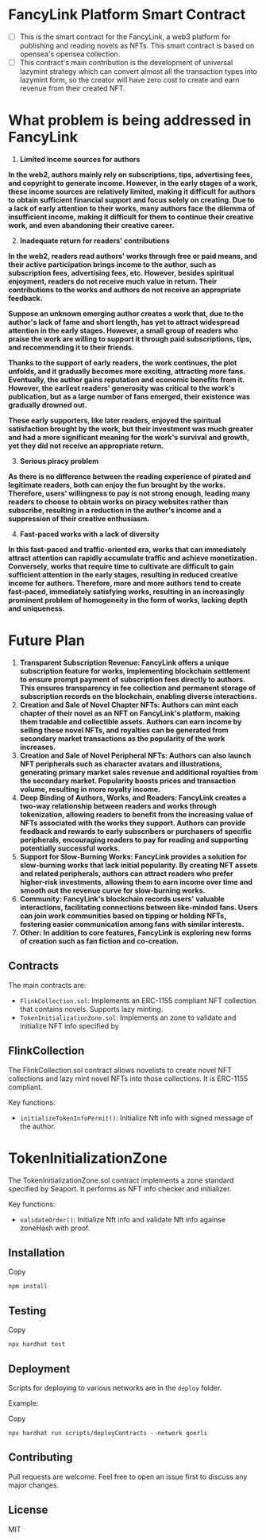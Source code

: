 # FancyLink Platform Smart Contract

* [ ] This is the smart contract for the FancyLink, a web3 platform for publishing and reading novels as NFTs. This smart contract is based on opensea's opensea collection.
* [ ] This contract's main contribution is the development of universal lazymint strategy which can convert almost all the transaction types into lazymint form, so the creator will have zero cost to create and earn revenue from their created NFT.

# **What problem is being addressed in FancyLink**

1. **Limited income sources for authors**

**In the **web2**, authors mainly rely on subscriptions, tips, advertising fees, and copyright to generate income. However, in the early stages of a work, these income sources are relatively limited, making it difficult for authors to obtain sufficient financial support and focus solely on creating. Due to a lack of early attention to their works, many authors face the dilemma of insufficient income, making it difficult for them to continue their creative work, and even abandoning their creative career.**

2. **Inadequate return for readers' contributions**

**In the web2, readers read authors' works through free or paid means, and their active participation brings income to the author, such as subscription fees, advertising fees, etc. However, besides spiritual enjoyment, readers do not receive much value in return. Their contributions to the works and authors do not receive an appropriate feedback.**

**Suppose an unknown emerging author creates a work that, due to the author's lack of fame and short length, has yet to attract widespread attention in the early stages. However, a small group of readers who praise the work are willing to support it through paid subscriptions, tips, and recommending it to their friends.**

**Thanks to the support of early readers, the work continues, the plot unfolds, and it gradually becomes more exciting, attracting more fans. Eventually, the author gains reputation and economic benefits from it. However, the earliest readers' generosity was critical to the work's publication, but as a large number of fans emerged, their existence was gradually drowned out.**

**These early supporters, like later readers, enjoyed the spiritual satisfaction brought by the work, but their investment was much greater and had a more significant meaning for the work's survival and growth, yet they did not receive an appropriate return.**

3. **Serious piracy problem**

**As there is no difference between the reading experience of pirated and legitimate readers, both can enjoy the fun brought by the works. Therefore, users' willingness to pay is not strong enough, leading many readers to choose to obtain works on piracy websites rather than subscribe, resulting in a reduction in the author's income and a suppression of their creative enthusiasm.**

4. **Fast-paced works with a lack of diversity**

**In this fast-paced and traffic-oriented era, works that can immediately attract attention can rapidly accumulate traffic and achieve **monetization**. Conversely, works that require time to cultivate are difficult to gain sufficient attention in the early stages, resulting in reduced creative income for authors. Therefore, more and more authors tend to create fast-paced, immediately satisfying works, resulting in an increasingly prominent problem of homogeneity in the form of works, lacking depth and uniqueness.**

# **Future Plan**

1. **Transparent Subscription Revenue: FancyLink offers a unique subscription feature for works, implementing **blockchain** settlement to ensure prompt payment of subscription fees directly to authors. This ensures transparency in fee collection and permanent storage of subscription records on the blockchain, enabling diverse interactions.**
2. **Creation and Sale of Novel Chapter NFTs: Authors can mint each chapter of their novel as an **NFT** on FancyLink's platform, making them tradable and collectible assets. Authors can earn income by selling these novel NFTs, and royalties can be generated from secondary market transactions as the popularity of the work increases.**
3. **Creation and Sale of Novel **Peripheral** NFTs: Authors can also launch NFT peripherals such as character avatars and illustrations, generating primary market sales revenue and additional royalties from the secondary market. Popularity boosts prices and transaction volume, resulting in more royalty income.**
4. **Deep Binding of Authors, Works, and Readers: FancyLink creates a two-way relationship between readers and works through tokenization, allowing readers to benefit from the increasing value of NFTs associated with the works they support. Authors can provide feedback and rewards to early subscribers or purchasers of specific peripherals, encouraging readers to pay for reading and supporting potentially successful works.**
5. **Support for Slow-Burning Works: FancyLink provides a solution for slow-burning works that lack initial popularity. By creating NFT assets and related peripherals, authors can attract readers who prefer higher-risk investments, allowing them to earn income over time and smooth out the revenue curve for slow-burning works.**
6. **Community: FancyLink's blockchain records users' valuable interactions, facilitating connections between like-minded fans. Users can join work communities based on tipping or holding NFTs, fostering easier communication among fans with similar interests.**
7. **Other: In addition to core features, FancyLink is exploring new forms of creation such as fan fiction and co-creation.**

## Contracts

The main contracts are:

* `FlinkCollection.sol`: Implements an ERC-1155 compliant NFT collection that contains novels. Supports lazy minting.
* `TokenInitializationZone.sol`: Implements an zone to validate and initialize NFT info specified by

## FlinkCollection

The FlinkCollection.sol contract allows novelists to create novel NFT collections and lazy mint novel NFTs into those collections. It is ERC-1155 compliant.

Key functions:

* `initializeTokenInfoPermit()`: Initialize  Nft info with signed message of the author.

# TokenInitializationZone

The TokenInitializationZone.sol contract implements a zone standard specified by Seaport. It performs as NFT info checker and initializer.

Key functions:

* `validateOrder()`: Initialize Nft info and validate Nft info againse zoneHash with proof.

## Installation

Copy

```
npm install
```

## Testing

Copy

```
npx hardhat test
```

## Deployment

Scripts for deploying to various networks are in the `deploy` folder.

Example:

Copy

```
npx hardhat run scripts/deployContracts --network goerli
```

## Contributing

Pull requests are welcome. Feel free to open an issue first to discuss any major changes.

## License

MIT
